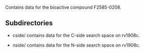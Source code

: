 Contains data for the bioactive compound F2585-0208.

## Subdirectories

- cside/ contains data for the C-side search space on rv1908c.

- nside/ contains data for the N-side search space on rv1908c.

